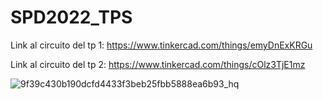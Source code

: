 
# SPD2022_TPS

Link al circuito del tp 1: https://www.tinkercad.com/things/emyDnExKRGu

Link al circuito del tp 2: https://www.tinkercad.com/things/cOlz3TjE1mz

![9f39c430b190dcfd4433f3beb25fbb5888ea6b93_hq](https://user-images.githubusercontent.com/98682483/167242632-23d8784d-7b20-4681-93ea-be1f9b1c102a.jpg)


